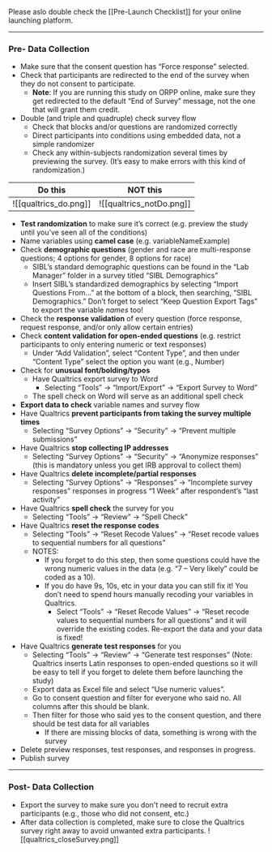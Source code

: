 Please aslo double check the [[Pre-Launch Checklist]] for your online launching platform.

---
### Pre- Data Collection

- Make sure that the consent question has “Force response” selected.
- Check that participants are redirected to the end of the survey when they do not consent to participate.
	- **Note**: If you are running this study on ORPP online, make sure they get redirected to the default “End of Survey” message, not the one that will grant them credit.
- Double (and triple and quadruple) check survey flow
	- Check that blocks and/or questions are randomized correctly
	- Direct participants into conditions using embedded data, not a simple randomizer
	- Check any within-subjects randomization several times by previewing the survey. (It’s easy to make errors with this kind of randomization.)

| Do this     | NOT this |
| :-----------: | :-----------: |
| ![[qualtrics_do.png]]      | ![[qualtrics_notDo.png]]    |


- **Test randomization** to make sure it’s correct (e.g. preview the study until you’ve seen all of the conditions)
- Name variables using **camel case** (e.g. variableNameExample)
- Check **demographic questions** (gender and race are multi-response questions; 4 options for gender, 8 options for race)
	- SIBL’s standard demographic questions can be found in the “Lab Manager” folder in a survey titled “SIBL Demographics”
	- Insert SIBL’s standardized demographics by selecting “Import Questions From…” at the bottom of a block, then searching, “SIBL Demographics.” Don’t forget to select “Keep Question Export Tags” to export the variable _names_ too!
- Check the **response validation** of every question (force response, request response, and/or only allow certain entries)
- Check **content validation for open-ended questions** (e.g. restrict participants to only entering numeric or text responses)
	- Under “Add Validation”, select “Content Type”, and then under “Content Type” select the option you want (e.g., Number)
- Check for **unusual font/bolding/typos**
	- Have Qualtrics export survey to Word
		- Selecting “Tools” -> “Import/Export” -> “Export Survey to Word”
	- The spell check on Word will serve as an additional spell check
- **Export data to check** variable names and survey flow
- Have Qualtrics **prevent participants from taking the survey multiple times**
	- Selecting “Survey Options” -> “Security” -> “Prevent multiple submissions”
- Have Qualtrics **stop collecting IP addresses** 
	- Selecting “Survey Options” -> “Security” -> “Anonymize responses” (this is mandatory unless you get IRB approval to collect them)
- Have Qualtrics **delete incomplete/partial responses**
	- Selecting “Survey Options” -> “Responses” -> “Incomplete survey responses” responses in progress “1 Week” after respondent’s “last activity”
- Have Qualtrics **spell check** the survey for you
	- Selecting “Tools” -> “Review” -> “Spell Check”
- Have Qualtrics **reset the response codes** 
	- Selecting “Tools” -> “Reset Recode Values” -> “Reset recode values to sequential numbers for all questions”
	- NOTES:
		- If you forget to do this step, then some questions could have the wrong numeric values in the data (e.g. “7 – Very likely” could be coded as a 10).
		- If you do have 9s, 10s, etc in your data you can still fix it! You don’t need to spend hours manually recoding your variables in Qualtrics. 
			- Select “Tools” -> “Reset Recode Values” -> “Reset recode values to sequential numbers for all questions” and it will override the existing codes. Re-export the data and your data is fixed!
- Have Qualtrics **generate test responses** for you 
	- Selecting “Tools” -> “Review” -> “Generate test responses” (Note: Qualtrics inserts Latin responses to open-ended questions so it will be easy to tell if you forget to delete them before launching the study)
	- Export data as Excel file and select “Use numeric values”. 
	- Go to consent question and filter for everyone who said no. All columns after this should be blank. 
	- Then filter for those who said yes to the consent question, and there should be test data for all variables
		- If there are missing blocks of data, something is wrong with the survey
- Delete preview responses, test responses, and responses in progress.
- Publish survey

---

### Post- Data Collection

- Export the survey to make sure you don't need to recruit extra participants (e.g., those who did not consent, etc.)
- After data collection is completed, make sure to close the Qualtrics survey right away to avoid unwanted extra participants.
![[qualtrics_closeSurvey.png]]
